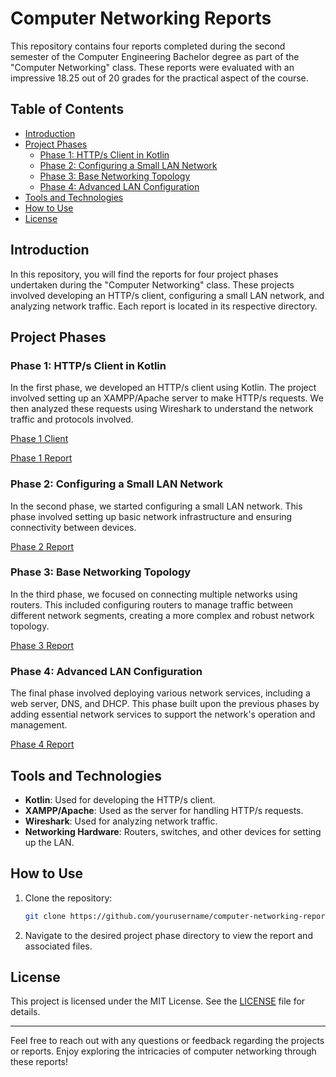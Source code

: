 # Computer Networking Reports

This repository contains four reports completed during the second semester of the Computer Engineering Bachelor degree as part of the "Computer Networking" class. These reports were evaluated with an impressive 18.25 out of 20 grades for the practical aspect of the course.

## Table of Contents

- [Introduction](#introduction)
- [Project Phases](#project-phases)
  - [Phase 1: HTTP/s Client in Kotlin](#phase-1-https-client-in-kotlin)
  - [Phase 2: Configuring a Small LAN Network](#phase-2-configuring-a-small-lan-network)
  - [Phase 3: Base Networking Topology](#phase-3-base-networking-topology)
  - [Phase 4: Advanced LAN Configuration](#phase-4-advanced-lan-configuration)
- [Tools and Technologies](#tools-and-technologies)
- [How to Use](#how-to-use)
- [License](#license)

## Introduction

In this repository, you will find the reports for four project phases undertaken during the "Computer Networking" class. These projects involved developing an HTTP/s client, configuring a small LAN network, and analyzing network traffic. Each report is located in its respective directory.

## Project Phases

### Phase 1: HTTP/s Client in Kotlin

In the first phase, we developed an HTTP/s client using Kotlin. The project involved setting up an XAMPP/Apache server to make HTTP/s requests. We then analyzed these requests using Wireshark to understand the network traffic and protocols involved.

[Phase 1 Client](Phase1/HttpClient.kt)

[Phase 1 Report](Phase1/Report.pdf)

### Phase 2: Configuring a Small LAN Network

In the second phase, we started configuring a small LAN network. This phase involved setting up basic network infrastructure and ensuring connectivity between devices.

[Phase 2 Report](Phase2/Report.pdf)

### Phase 3: Base Networking Topology

In the third phase, we focused on connecting multiple networks using routers. This included configuring routers to manage traffic between different network segments, creating a more complex and robust network topology.

[Phase 3 Report](Phase3/Report.pdf)

### Phase 4: Advanced LAN Configuration

The final phase involved deploying various network services, including a web server, DNS, and DHCP. This phase built upon the previous phases by adding essential network services to support the network's operation and management.

[Phase 4 Report](Phase4/Report.pdf)

## Tools and Technologies

- **Kotlin**: Used for developing the HTTP/s client.
- **XAMPP/Apache**: Used as the server for handling HTTP/s requests.
- **Wireshark**: Used for analyzing network traffic.
- **Networking Hardware**: Routers, switches, and other devices for setting up the LAN.

## How to Use

1. Clone the repository:
    ```sh
    git clone https://github.com/yourusername/computer-networking-reports.git
    ```
2. Navigate to the desired project phase directory to view the report and associated files.


## License

This project is licensed under the MIT License. See the [LICENSE](LICENSE) file for details.

---

Feel free to reach out with any questions or feedback regarding the projects or reports. Enjoy exploring the intricacies of computer networking through these reports!

